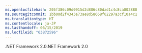 ```yaml
---
ms.openlocfilehash: 205f386c09d0915d2d886c80dad1c4c8ca002888
ms.sourcegitcommit: 1bb00d2f4343e73ae8d58668f02297a3cf10a4c1
ms.translationtype: HT
ms.contentlocale: ja-JP
ms.lasthandoff: 06/15/2019
ms.locfileid: "63872596"
---
```

<span data-ttu-id="8e65a-101">.NET Framework 2.0</span><span class="sxs-lookup"><span data-stu-id="8e65a-101">.NET Framework 2.0</span></span>